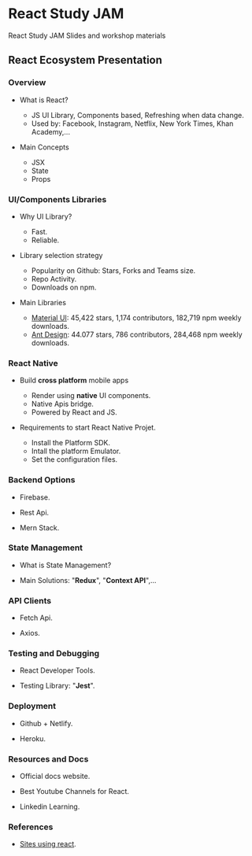 # React Study JAM

React Study JAM Slides and workshop materials

## React Ecosystem Presentation

### Overview

* What is React?
  * JS UI Library, Components based, Refreshing when data change.
  * Used by: Facebook, Instagram, Netflix, New York Times, Khan Academy,...

* Main Concepts
  * JSX
  * State
  * Props

### UI/Components Libraries

* Why UI Library?
  * Fast.
  * Reliable.

* Library selection strategy
  * Popularity on Github: Stars, Forks and Teams size.
  * Repo Activity.
  * Downloads on npm.

* Main Libraries
  * [Material UI](https://material-ui.com/): 45,422 stars, 1,174 contributors, 182,719 npm weekly downloads.
  * [Ant Design](https://ant.design/): 44.077 stars, 786 contributors, 284,468 npm weekly downloads.

### React Native

* Build **cross platform** mobile apps
  * Render using **native** UI components.
  * Native Apis bridge.
  * Powered by React and JS.

* Requirements to start React Native Projet.
  * Install the Platform SDK.
  * Intall the platform Emulator.
  * Set the configuration files.

### Backend Options

* Firebase.

* Rest Api.

* Mern Stack.

### State Management

* What is State Management?

* Main Solutions: "**Redux**", "**Context API**",...

### API Clients  

* Fetch Api.

* Axios.

### Testing and Debugging

* React Developer Tools.

* Testing Library: "**Jest**".

### Deployment

* Github + Netlify.

* Heroku.

### Resources and Docs

* Official docs website.

* Best Youtube Channels for React.

* Linkedin Learning.

### References

* [Sites using react](https://github.com/facebook/react/wiki/Sites-Using-React).  

